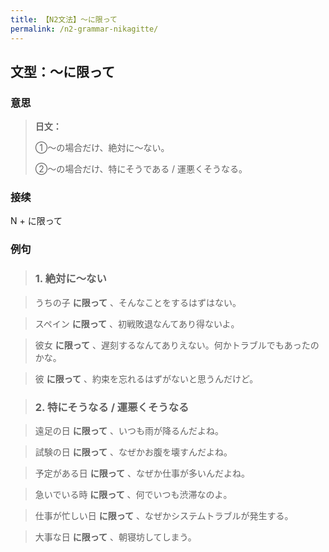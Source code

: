 ```yaml
---
title: 【N2文法】〜に限って
permalink: /n2-grammar-nikagitte/
---
```


## 文型：〜に限って

### 意思

> **日文：**
> 
> ①〜の場合だけ、絶対に〜ない。
> 
> ②〜の場合だけ、特にそうである / 運悪くそうなる。


### 接续

N + に限って

### 例句

> ### 1\. 絶対に〜ない

> うちの子 **に限って** 、そんなことをするはずはない。

> スペイン **に限って** 、初戦敗退なんてあり得ないよ。

> 彼女 **に限って** 、遅刻するなんてありえない。何かトラブルでもあったのかな。

> 彼 **に限って** 、約束を忘れるはずがないと思うんだけど。

> ### 2\. 特にそうなる / 運悪くそうなる

> 遠足の日 **に限って** 、いつも雨が降るんだよね。

> 試験の日 **に限って** 、なぜかお腹を壊すんだよね。

> 予定がある日 **に限って** 、なぜか仕事が多いんだよね。

> 急いでいる時 **に限って** 、何でいつも渋滞なのよ。

> 仕事が忙しい日 **に限って** 、なぜかシステムトラブルが発生する。

> 大事な日 **に限って** 、朝寝坊してしまう。

